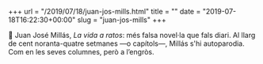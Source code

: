 +++
url = "/2019/07/18/juan-jos-mills.html"
title = ""
date = "2019-07-18T16:22:30+00:00"
slug = "juan-jos-mills"
+++

📖 Juan José Millás, *La vida a ratos*: més falsa novel·la que fals diari. Al llarg de cent noranta-quatre setmanes —o capítols—, Millás s'hi autoparodia. Com en les seves columnes, però a l’engròs.
